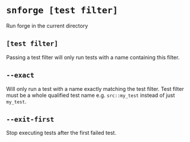 # `snforge [test filter]`

Run forge in the current directory

## `[test filter]`

Passing a test filter will only run tests with a name containing this filter.

## `--exact`

Will only run a test with a name exactly matching the test filter.
Test filter must be a whole qualified test name e.g. `src::my_test` instead of just `my_test`.

## `--exit-first`

Stop executing tests after the first failed test.
